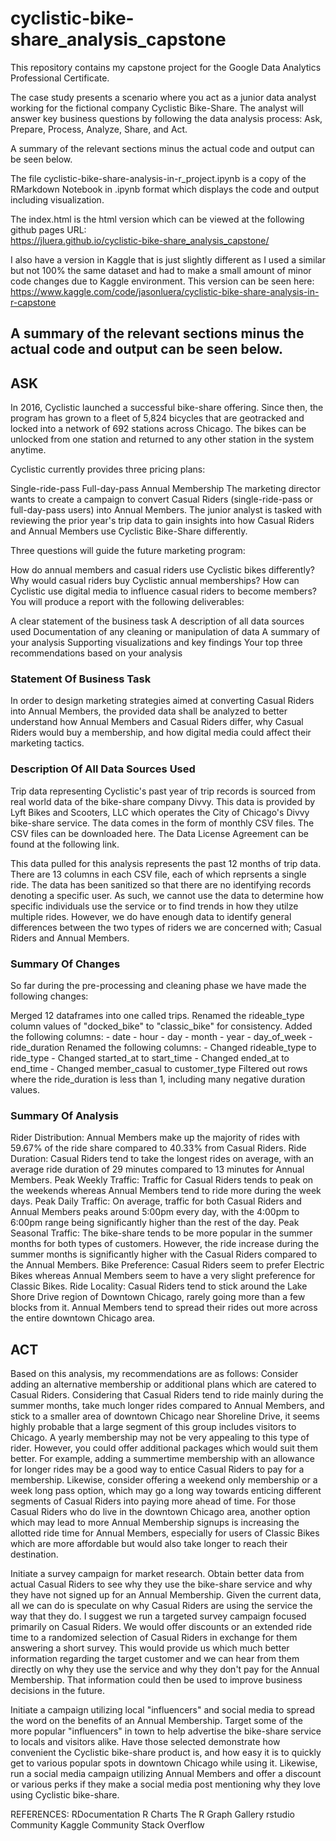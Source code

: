 # cyclistic-bike-share_analysis_capstone
This repository contains my capstone project for the Google Data Analytics Professional Certificate. 

The case study presents a scenario where you act as a junior data analyst working for the fictional company Cyclistic Bike-Share. The analyst will answer key business questions by following the data analysis process: Ask, Prepare, Process, Analyze, Share, and Act.

A summary of the relevant sections minus the actual code and output can be seen below.

The file cyclistic-bike-share-analysis-in-r_project.ipynb is a copy of the RMarkdown Notebook in .ipynb format which displays the code and output including visualization.

The index.html is the html version which can be viewed at the following github pages URL:  
https://jluera.github.io/cyclistic-bike-share_analysis_capstone/

I also have a version in Kaggle that is just slightly different as I used a similar but not 100% the same dataset and had to make a small amount of minor code changes due to Kaggle environment. This version can be seen here:
https://www.kaggle.com/code/jasonluera/cyclistic-bike-share-analysis-in-r-capstone


## A summary of the relevant sections minus the actual code and output can be seen below.

## **ASK**
In 2016, Cyclistic launched a successful bike-share offering. Since then, the program has grown to a fleet of 5,824 bicycles that are geotracked and locked into a network of 692 stations across Chicago. The bikes can be unlocked from one station and returned to any other station in the system anytime.

Cyclistic currently provides three pricing plans:

Single-ride-pass
Full-day-pass
Annual Membership
The marketing director wants to create a campaign to convert Casual Riders (single-ride-pass or full-day-pass users) into Annual Members. The junior analyst is tasked with reviewing the prior year's trip data to gain insights into how Casual Riders and Annual Members use Cyclistic Bike-Share differently.

Three questions will guide the future marketing program:

How do annual members and casual riders use Cyclistic bikes differently?
Why would casual riders buy Cyclistic annual memberships?
How can Cyclistic use digital media to influence casual riders to become members?
You will produce a report with the following deliverables:

A clear statement of the business task
A description of all data sources used
Documentation of any cleaning or manipulation of data
A summary of your analysis
Supporting visualizations and key findings
Your top three recommendations based on your analysis

### **Statement Of Business Task**
In order to design marketing strategies aimed at converting Casual Riders into Annual Members, the provided data shall be analyzed to better understand how Annual Members and Casual Riders differ, why Casual Riders would buy a membership, and how digital media could affect their marketing tactics.

### **Description Of All Data Sources Used**
Trip data representing Cyclistic's past year of trip records is sourced from real world data of the bike-share company Divvy. This data is provided by Lyft Bikes and Scooters, LLC which operates the City of Chicago's Divvy bike-share service. The data comes in the form of monthly CSV files. The CSV files can be downloaded here. The Data License Agreement can be found at the following link.

This data pulled for this analysis represents the past 12 months of trip data. There are 13 columns in each CSV file, each of which reprsents a single ride. The data has been sanitized so that there are no identifying records denoting a specific user. As such, we cannot use the data to determine how specific individuals use the service or to find trends in how they utilze multiple rides. However, we do have enough data to identify general differences between the two types of riders we are concerned with; Casual Riders and Annual Members.

### **Summary Of Changes**
So far during the pre-processing and cleaning phase we have made the following changes:

Merged 12 dataframes into one called trips.
Renamed the rideable_type column values of "docked_bike" to "classic_bike" for consistency.
Added the following columns:
     - date
     - hour
     - day
     - month
     - year
     - day_of_week
     - ride_duration
Renamed the following columns:
     - Changed rideable_type to ride_type
     - Changed started_at to start_time
     - Changed ended_at to end_time
     - Changed member_casual to customer_type
Filtered out rows where the ride_duration is less than 1, including many negative duration values.


### **Summary Of Analysis**
Rider Distribution: Annual Members make up the majority of rides with 59.67% of the ride share compared to 40.33% from Casual Riders.
Ride Duration: Casual Riders tend to take the longest rides on average, with an average ride duration of 29 minutes compared to 13 minutes for Annual Members.
Peak Weekly Traffic: Traffic for Casual Riders tends to peak on the weekends whereas Annual Members tend to ride more during the week days.
Peak Daily Traffic: On average, traffic for both Casual Riders and Annual Members peaks around 5:00pm every day, with the 4:00pm to 6:00pm range being significantly higher than the rest of the day.
Peak Seasonal Traffic: The bike-share tends to be more popular in the summer months for both types of customers. However, the ride increase during the summer months is significantly higher with the Casual Riders compared to the Annual Members.
Bike Preference: Casual Riders seem to prefer Electric Bikes whereas Annual Members seem to have a very slight preference for Classic Bikes.
Ride Locality: Casual Riders tend to stick around the Lake Shore Drive region of Downtown Chicago, rarely going more than a few blocks from it. Annual Members tend to spread their rides out more across the entire downtown Chicago area.

## **ACT**
Based on this analysis, my recommendations are as follows:
Consider adding an alternative membership or additional plans which are catered to Casual Riders. Considering that Casual Riders tend to ride mainly during the summer months, take much longer rides compared to Annual Members, and stick to a smaller area of downtown Chicago near Shoreline Drive, it seems highly probable that a large segment of this group includes visitors to Chicago. A yearly membership may not be very appealing to this type of rider. However, you could offer additional packages which would suit them better. For example, adding a summertime membership with an allowance for longer rides may be a good way to entice Casual Riders to pay for a membership. Likewise, consider offering a weekend only membership or a week long pass option, which may go a long way towards enticing different segments of Casual Riders into paying more ahead of time. For those Casual Riders who do live in the downtown Chicago area, another option which may lead to more Annual Membership signups is increasing the allotted ride time for Annual Members, especially for users of Classic Bikes which are more affordable but would also take longer to reach their destination.

Initiate a survey campaign for market research. Obtain better data from actual Casual Riders to see why they use the bike-share service and why they have not signed up for an Annual Membership. Given the current data, all we can do is speculate on why Casual Riders are using the service the way that they do. I suggest we run a targeted survey campaign focused primarily on Casual Riders. We would offer discounts or an extended ride time to a randomized selection of Casual Riders in exchange for them answering a short survey. This would provide us which much better information regarding the target customer and we can hear from them directly on why they use the service and why they don't pay for the Annual Membership. That information could then be used to improve business decisions in the future.

Initiate a campaign utilizing local "influencers" and social media to spread the word on the benefits of an Annual Membership. Target some of the more popular "influencers" in town to help advertise the bike-share service to locals and visitors alike. Have those selected demonstrate how convenient the Cyclistic bike-share product is, and how easy it is to quickly get to various popular spots in downtown Chicago while using it. Likewise, run a social media campaign utilizing Annual Members and offer a discount or various perks if they make a social media post mentioning why they love using Cyclistic bike-share.

REFERENCES:
RDocumentation
R Charts
The R Graph Gallery
rstudio Community
Kaggle Community
Stack Overflow
